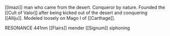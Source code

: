 [[Imazi]] man who came from the desert. Conqueror by nature. Founded the [[Cult of Valor]] after being kicked out of the desert and conquering [[Alliju]]. Modeled loosely on Mago I of [[Carthage]].

RESONANCE 441nm 
[[Flairs]] mender 
[[Signum]] siphoning